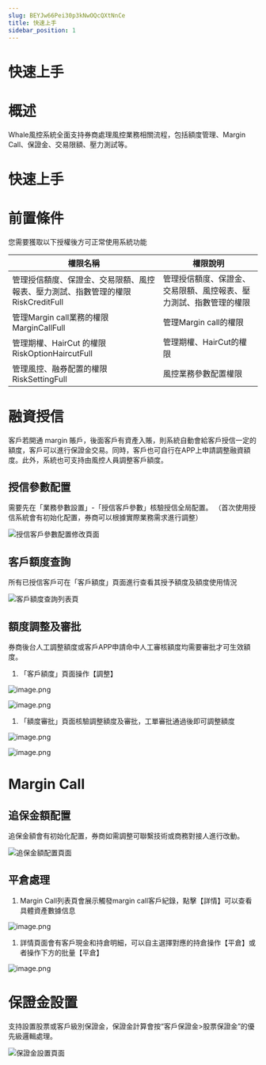 ```yaml
---
slug: BEYJw66Pei30p3kNwOQcQXtNnCe
title: 快速上手
sidebar_position: 1
---
```



# 快速上手


# 概述


Whale風控系統全面支持券商處理風控業務相關流程，包括額度管理、Margin Call、保證金、交易限額、壓力測試等。


# 快速上手


# 前置條件


您需要獲取以下授權後方可正常使用系統功能


| 權限名稱                                             | 權限說明                              |
| ------------------------------------------------ | --------------------------------- |
| 管理授信額度、保證金、交易限額、風控報表、壓力測試、指數管理的權限 RiskCreditFull | 管理授信額度、保證金、交易限額、風控報表、壓力測試、指數管理的權限 |
| 管理Margin call業務的權限 MarginCallFull                | 管理Margin call的權限                  |
| 管理期權、HairCut 的權限 RiskOptionHaircutFull           | 管理期權、HairCut的權限                   |
| 管理風控、融券配置的權限 RiskSettingFull                     | 風控業務參數配置權限                        |


# 融資授信


客戶若開通 margin 賬戶，後面客戶有資產入賬，則系統自動會給客戶授信一定的額度，客戶可以進行保證金交易。同時，客戶也可自行在APP上申請調整融資額度。此外，系統也可支持由風控人員調整客戶額度。


## 授信參數配置


需要先在「業務參數設置」-「授信客戶參數」核驗授信全局配置。
（首次使用授信系統會有初始化配置，券商可以根據實際業務需求進行調整）


![授信客戶參數配置修改頁面](/assets/812adce177643e5bfdcbe39a941fa4b4.png)


## 客戶額度查詢


所有已授信客戶可在「客戶額度」頁面進行查看其授予額度及額度使用情況


![客戶額度查詢列表頁](/assets/bd6494823b76651482c5e66298848d06.png)


## 額度調整及審批


券商後台人工調整額度或客戶APP申請命中人工審核額度均需要審批才可生效額度。

1. 「客戶額度」頁面操作【調整】

![image.png](/assets/a949ccf975c20c4fb7251daead3972cb.png)


![image.png](/assets/5715c9583481fb2dfca52064e2242803.png)

1. 「額度審批」頁面核驗調整額度及審批，工單審批通過後即可調整額度

![image.png](/assets/a9d2ac65bdbc25a993f00e7077888404.png)


![image.png](/assets/5b4a803e2a8f5a54d41c108c4ddce950.png)


# Margin Call


## 追保金額配置


追保金額會有初始化配置，券商如需調整可聯繫技術或商務對接人進行改動。


![追保金額配置頁面](/assets/0e27bc36a2a639a8aa11356526e5ceca.png)


## 平倉處理

1. Margin Call列表頁會展示觸發margin call客戶紀錄，點擊【詳情】可以查看具體資產數據信息

![image.png](/assets/00a3b0e59967079bb0dfa5939b0f82c4.png)

1. 詳情頁面會有客戶現金和持倉明細，可以自主選擇對應的持倉操作【平倉】或者操作下方的批量【平倉】

![image.png](/assets/e393647593751966a1d1f6658237fa10.png)


# 保證金設置


支持設置股票或客戶級別保證金，保證金計算會按“客戶保證金>股票保證金”的優先級邏輯處理。


![保證金設置頁面](/assets/c537d997373f435bafd3406816826b7d.png)

